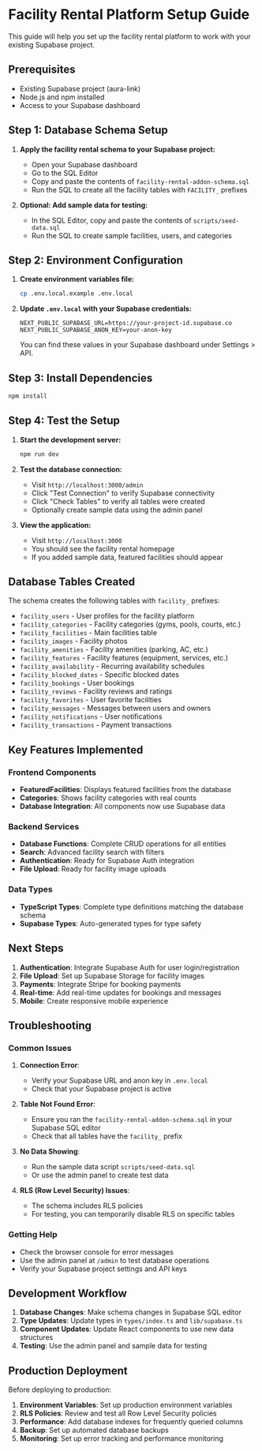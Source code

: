 # Facility Rental Platform Setup Guide

This guide will help you set up the facility rental platform to work with your existing Supabase project.

## Prerequisites

- Existing Supabase project (aura-link)
- Node.js and npm installed
- Access to your Supabase dashboard

## Step 1: Database Schema Setup

1. **Apply the facility rental schema to your Supabase project:**
   - Open your Supabase dashboard
   - Go to the SQL Editor
   - Copy and paste the contents of `facility-rental-addon-schema.sql`
   - Run the SQL to create all the facility tables with `FACILITY_` prefixes

2. **Optional: Add sample data for testing:**
   - In the SQL Editor, copy and paste the contents of `scripts/seed-data.sql`
   - Run the SQL to create sample facilities, users, and categories

## Step 2: Environment Configuration

1. **Create environment variables file:**
   ```bash
   cp .env.local.example .env.local
   ```

2. **Update `.env.local` with your Supabase credentials:**
   ```env
   NEXT_PUBLIC_SUPABASE_URL=https://your-project-id.supabase.co
   NEXT_PUBLIC_SUPABASE_ANON_KEY=your-anon-key
   ```

   You can find these values in your Supabase dashboard under Settings > API.

## Step 3: Install Dependencies

```bash
npm install
```

## Step 4: Test the Setup

1. **Start the development server:**
   ```bash
   npm run dev
   ```

2. **Test the database connection:**
   - Visit `http://localhost:3000/admin`
   - Click "Test Connection" to verify Supabase connectivity
   - Click "Check Tables" to verify all tables were created
   - Optionally create sample data using the admin panel

3. **View the application:**
   - Visit `http://localhost:3000`
   - You should see the facility rental homepage
   - If you added sample data, featured facilities should appear

## Database Tables Created

The schema creates the following tables with `facility_` prefixes:

- `facility_users` - User profiles for the facility platform
- `facility_categories` - Facility categories (gyms, pools, courts, etc.)
- `facility_facilities` - Main facilities table
- `facility_images` - Facility photos
- `facility_amenities` - Facility amenities (parking, AC, etc.)
- `facility_features` - Facility features (equipment, services, etc.)
- `facility_availability` - Recurring availability schedules
- `facility_blocked_dates` - Specific blocked dates
- `facility_bookings` - User bookings
- `facility_reviews` - Facility reviews and ratings
- `facility_favorites` - User favorite facilities
- `facility_messages` - Messages between users and owners
- `facility_notifications` - User notifications
- `facility_transactions` - Payment transactions

## Key Features Implemented

### Frontend Components
- **FeaturedFacilities**: Displays featured facilities from the database
- **Categories**: Shows facility categories with real counts
- **Database Integration**: All components now use Supabase data

### Backend Services
- **Database Functions**: Complete CRUD operations for all entities
- **Search**: Advanced facility search with filters
- **Authentication**: Ready for Supabase Auth integration
- **File Upload**: Ready for facility image uploads

### Data Types
- **TypeScript Types**: Complete type definitions matching the database schema
- **Supabase Types**: Auto-generated types for type safety

## Next Steps

1. **Authentication**: Integrate Supabase Auth for user login/registration
2. **File Upload**: Set up Supabase Storage for facility images
3. **Payments**: Integrate Stripe for booking payments
4. **Real-time**: Add real-time updates for bookings and messages
5. **Mobile**: Create responsive mobile experience

## Troubleshooting

### Common Issues

1. **Connection Error**: 
   - Verify your Supabase URL and anon key in `.env.local`
   - Check that your Supabase project is active

2. **Table Not Found Error**:
   - Ensure you ran the `facility-rental-addon-schema.sql` in your Supabase SQL editor
   - Check that all tables have the `facility_` prefix

3. **No Data Showing**:
   - Run the sample data script `scripts/seed-data.sql`
   - Or use the admin panel to create test data

4. **RLS (Row Level Security) Issues**:
   - The schema includes RLS policies
   - For testing, you can temporarily disable RLS on specific tables

### Getting Help

- Check the browser console for error messages
- Use the admin panel at `/admin` to test database operations
- Verify your Supabase project settings and API keys

## Development Workflow

1. **Database Changes**: Make schema changes in Supabase SQL editor
2. **Type Updates**: Update types in `types/index.ts` and `lib/supabase.ts`
3. **Component Updates**: Update React components to use new data structures
4. **Testing**: Use the admin panel and sample data for testing

## Production Deployment

Before deploying to production:

1. **Environment Variables**: Set up production environment variables
2. **RLS Policies**: Review and test all Row Level Security policies
3. **Performance**: Add database indexes for frequently queried columns
4. **Backup**: Set up automated database backups
5. **Monitoring**: Set up error tracking and performance monitoring